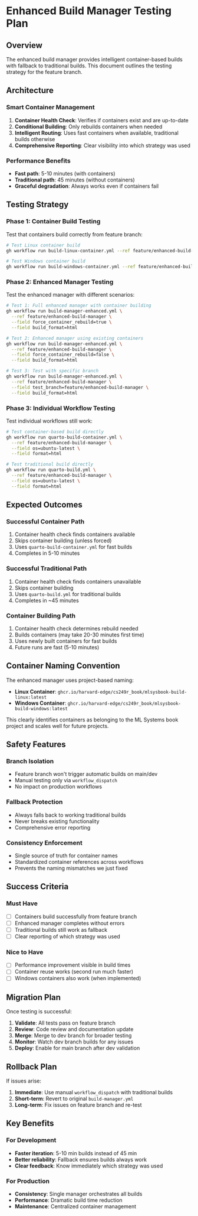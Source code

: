 # Enhanced Build Manager Testing Plan

## Overview

The enhanced build manager provides intelligent container-based builds with fallback to traditional builds. This document outlines the testing strategy for the feature branch.

## Architecture

### Smart Container Management
1. **Container Health Check**: Verifies if containers exist and are up-to-date
2. **Conditional Building**: Only rebuilds containers when needed
3. **Intelligent Routing**: Uses fast containers when available, traditional builds otherwise
4. **Comprehensive Reporting**: Clear visibility into which strategy was used

### Performance Benefits
- **Fast path**: 5-10 minutes (with containers)
- **Traditional path**: 45 minutes (without containers)
- **Graceful degradation**: Always works even if containers fail

## Testing Strategy

### Phase 1: Container Build Testing
Test that containers build correctly from feature branch:

```bash
# Test Linux container build
gh workflow run build-linux-container.yml --ref feature/enhanced-build-manager

# Test Windows container build  
gh workflow run build-windows-container.yml --ref feature/enhanced-build-manager
```

### Phase 2: Enhanced Manager Testing
Test the enhanced manager with different scenarios:

```bash
# Test 1: Full enhanced manager with container building
gh workflow run build-manager-enhanced.yml \
  --ref feature/enhanced-build-manager \
  --field force_container_rebuild=true \
  --field build_format=html

# Test 2: Enhanced manager using existing containers
gh workflow run build-manager-enhanced.yml \
  --ref feature/enhanced-build-manager \
  --field force_container_rebuild=false \
  --field build_format=html

# Test 3: Test with specific branch
gh workflow run build-manager-enhanced.yml \
  --ref feature/enhanced-build-manager \
  --field test_branch=feature/enhanced-build-manager \
  --field build_format=html
```

### Phase 3: Individual Workflow Testing
Test individual workflows still work:

```bash
# Test container-based build directly
gh workflow run quarto-build-container.yml \
  --ref feature/enhanced-build-manager \
  --field os=ubuntu-latest \
  --field format=html

# Test traditional build directly
gh workflow run quarto-build.yml \
  --ref feature/enhanced-build-manager \
  --field os=ubuntu-latest \
  --field format=html
```

## Expected Outcomes

### Successful Container Path
1. Container health check finds containers available
2. Skips container building (unless forced)
3. Uses `quarto-build-container.yml` for fast builds
4. Completes in 5-10 minutes

### Successful Traditional Path
1. Container health check finds containers unavailable
2. Skips container building 
3. Uses `quarto-build.yml` for traditional builds
4. Completes in ~45 minutes

### Container Building Path
1. Container health check determines rebuild needed
2. Builds containers (may take 20-30 minutes first time)
3. Uses newly built containers for fast builds
4. Future runs are fast (5-10 minutes)

## Container Naming Convention

The enhanced manager uses project-based naming:

- **Linux Container**: `ghcr.io/harvard-edge/cs249r_book/mlsysbook-build-linux:latest`
- **Windows Container**: `ghcr.io/harvard-edge/cs249r_book/mlsysbook-build-windows:latest`

This clearly identifies containers as belonging to the ML Systems book project and scales well for future projects.

## Safety Features

### Branch Isolation
- Feature branch won't trigger automatic builds on main/dev
- Manual testing only via `workflow_dispatch`
- No impact on production workflows

### Fallback Protection
- Always falls back to working traditional builds
- Never breaks existing functionality
- Comprehensive error reporting

### Consistency Enforcement
- Single source of truth for container names
- Standardized container references across workflows
- Prevents the naming mismatches we just fixed

## Success Criteria

### Must Have
- [ ] Containers build successfully from feature branch
- [ ] Enhanced manager completes without errors
- [ ] Traditional builds still work as fallback
- [ ] Clear reporting of which strategy was used

### Nice to Have
- [ ] Performance improvement visible in build times
- [ ] Container reuse works (second run much faster)
- [ ] Windows containers also work (when implemented)

## Migration Plan

Once testing is successful:

1. **Validate**: All tests pass on feature branch
2. **Review**: Code review and documentation update
3. **Merge**: Merge to dev branch for broader testing
4. **Monitor**: Watch dev branch builds for any issues
5. **Deploy**: Enable for main branch after dev validation

## Rollback Plan

If issues arise:
1. **Immediate**: Use manual `workflow_dispatch` with traditional builds
2. **Short-term**: Revert to original `build-manager.yml`
3. **Long-term**: Fix issues on feature branch and re-test

## Key Benefits

### For Development
- **Faster iteration**: 5-10 min builds instead of 45 min
- **Better reliability**: Fallback ensures builds always work
- **Clear feedback**: Know immediately which strategy was used

### For Production
- **Consistency**: Single manager orchestrates all builds
- **Performance**: Dramatic build time reduction
- **Maintenance**: Centralized container management
